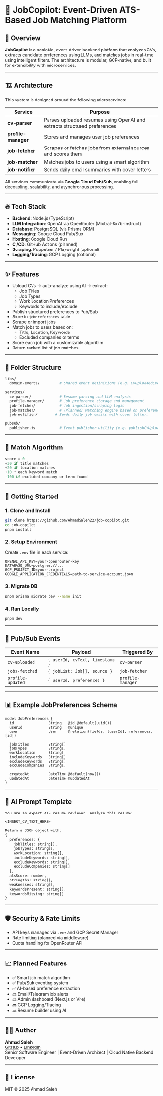 # 🧠 JobCopilot: Event-Driven ATS-Based Job Matching Platform

## 📌 Overview

**JobCopilot** is a scalable, event-driven backend platform that analyzes CVs, extracts candidate preferences using LLMs, and matches jobs in real-time using intelligent filters. The architecture is modular, GCP-native, and built for extensibility with microservices.

---

## 🏗️ Architecture

This system is designed around the following microservices:

| Service           | Purpose                                                                 |
|------------------|-------------------------------------------------------------------------|
| **cv-parser**     | Parses uploaded resumes using OpenAI and extracts structured preferences |
| **profile-manager** | Stores and manages user job preferences                                |
| **job-fetcher**    | Scrapes or fetches jobs from external sources and scores them           |
| **job-matcher**    | Matches jobs to users using a smart algorithm                           |
| **job-notifier**    | Sends daily email summaries with cover letters |

All services communicate via **Google Cloud Pub/Sub**, enabling full decoupling, scalability, and asynchronous processing.

---

## 🔥 Tech Stack

- **Backend**: Node.js (TypeScript)
- **LLM Integration**: OpenAI via OpenRouter (Mixtral-8x7b-instruct)
- **Database**: PostgreSQL (via Prisma ORM)
- **Messaging**: Google Cloud Pub/Sub
- **Hosting**: Google Cloud Run
- **CI/CD**: GitHub Actions (planned)
- **Scraping**: Puppeteer / Playwright (optional)
- **Logging/Tracing**: GCP Logging (optional)

---

## ✨ Features

- Upload CVs → auto-analyze using AI → extract:
  - Job Titles
  - Job Types
  - Work Location Preferences
  - Keywords to include/exclude
- Publish structured preferences to Pub/Sub
- Store in `jobPreferences` table
- Scrape or import jobs
- Match jobs to users based on:
  - Title, Location, Keywords
  - Excluded companies or terms
- Score each job with a customizable algorithm
- Return ranked list of job matches

---

## 📂 Folder Structure

```bash
libs/
  domain-events/         # Shared event definitions (e.g. CvUploadedEvent)

services/
  cv-parser/             # Resume parsing and LLM analysis
  profile-manager/       # Job preference storage and management
  job-fetcher/           # Job ingestion/scraping logic
  job-matcher/           # (Planned) Matching engine based on preferences
  job-notifier/        # Sends daily job emails with cover letters

pubsub/
  publisher.ts           # Event publisher utility (e.g. publishCvUploaded)
```

---

## 🧪 Match Algorithm

```ts
score = 0
+30 if title matches
+20 if location matches
+10 * each keyword match
-100 if excluded company or term found
```

---

## 🚀 Getting Started

### 1. Clone and Install

```bash
git clone https://github.com/AhmadSaleh22/job-copilot.git
cd job-copilot
pnpm install
```

### 2. Setup Environment

Create `.env` file in each service:

```env
OPENAI_API_KEY=your-openrouter-key
DATABASE_URL=postgres://...
GCP_PROJECT_ID=your-project
GOOGLE_APPLICATION_CREDENTIALS=path-to-service-account.json
```

### 3. Migrate DB

```bash
pnpm prisma migrate dev --name init
```

### 4. Run Locally

```bash
pnpm dev
```

---

## 📡 Pub/Sub Events

| Event Name     | Payload                             | Triggered By |
|----------------|-------------------------------------|--------------|
| `cv-uploaded`  | `{ userId, cvText, timestamp }`     | `cv-parser`  |
| `jobs-fetched` | `{ jobList: Job[], source }`        | `job-fetcher` |
| `profile-updated` | `{ userId, preferences }`        | `profile-manager` |

---

## 📊 Example JobPreferences Schema

```prisma
model JobPreferences {
  id                String   @id @default(uuid())
  userId            String   @unique
  user              User     @relation(fields: [userId], references: [id])

  jobTitles         String[]
  jobTypes          String[]
  workLocation      String[]
  includeKeywords   String[]
  excludeKeywords   String[]
  excludeCompanies  String[]

  createdAt         DateTime @default(now())
  updatedAt         DateTime @updatedAt
}
```

---

## 🧠 AI Prompt Template

```txt
You are an expert ATS resume reviewer. Analyze this resume:

<INSERT_CV_TEXT_HERE>

Return a JSON object with:
{
  preferences: {
    jobTitles: string[],
    jobTypes: string[],
    workLocation: string[],
    includeKeywords: string[],
    excludeKeywords: string[],
    excludeCompanies: string[]
  },
  atsScore: number,
  strengths: string[],
  weaknesses: string[],
  keywordsPresent: string[],
  keywordsMissing: string[]
}
```

---

## 🛡 Security & Rate Limits

- API keys managed via `.env` and GCP Secret Manager
- Rate limiting (planned via middleware)
- Quota handling for OpenRouter API

---

## 📈 Planned Features

- ✅ Smart job match algorithm
- ✅ Pub/Sub eventing system
- ✅ AI-based preference extraction
- 🔜 Email/Telegram job alerts
- 🔜 Admin dashboard (Next.js or Vite)
- 🔜 GCP Logging/Tracing
- 🔜 Resume builder using AI

---

## 👨‍💻 Author

**Ahmad Saleh**  
[GitHub](https://github.com/AhmadSaleh22) • [LinkedIn](https://www.linkedin.com/in/ahmadnsaleh/)  
Senior Software Engineer | Event-Driven Architect | Cloud Native Backend Developer

---

## 📝 License

MIT © 2025 Ahmad Saleh
